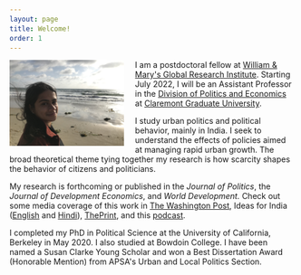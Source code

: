 ```yaml
---
layout: page
title: Welcome!
order: 1
---
```


<!-- Global site tag (gtag.js) - Google Analytics -->
<script async src="https://www.googletagmanager.com/gtag/js?id=UA-111923831-1"></script>
<script>
  window.dataLayer = window.dataLayer || [];
  function gtag(){dataLayer.push(arguments);}
  gtag('js', new Date());

  gtag('config', 'UA-111923831-1');
</script>

<img style="float: left;padding-right: 20px;" src="IMG_4900.jpeg"  width="40%" height="40%">


I am a postdoctoral fellow at [William & Mary's Global Research Institute](https://www.wm.edu/offices/global-research/). Starting July 2022, I will be an Assistant Professor in the [Division of Politics and Economics](https://www.cgu.edu/school/ssspe/division-of-politics-economics/) at [Claremont Graduate University](https://www.cgu.edu). 


I study urban politics and political behavior, mainly in India. I seek to understand the effects of policies aimed at managing rapid urban growth. The broad theoretical theme tying together my research is how scarcity shapes the behavior of citizens and politicians.

 My research is forthcoming or published in the *Journal of Politics*, the *Journal of Development Economics*, and *World Development.* Check out some media coverage of this work in [The Washington Post](https://www.washingtonpost.com/news/monkey-cage/wp/2019/01/31/heres-what-gavin-newsom-elizabeth-warren-and-microsoft-should-know-if-want-to-end-the-affordable-housing-crisis/?tid=sm_tw_cage), Ideas for India ([English](https://www.ideasforindia.in/topics/poverty-inequality/household-level-effects-of-affordable-housing-evidence-from-mumbai.html) and [Hindi](https://www.ideasforindia.in/topics/poverty-inequality/household-level-effects-of-affordable-housing-evidence-from-mumbai-hindi.html)), [ThePrint](https://theprint.in/opinion/mumbai-residents-win-govt-housing-lottery-and-spend-more-on-kids-education-jobs-study/290485/), and this [podcast](https://www.discoursemagazine.com/politics/2020/12/24/ideas-of-india-how-does-subsidizing-housing-prices-shape-political-behavior/). 



I completed my PhD in Political Science at the University of California, Berkeley in May 2020. I also studied at Bowdoin College. I have been named a Susan Clarke Young Scholar and won a Best Dissertation Award (Honorable Mention) from APSA's Urban and Local Politics Section.


